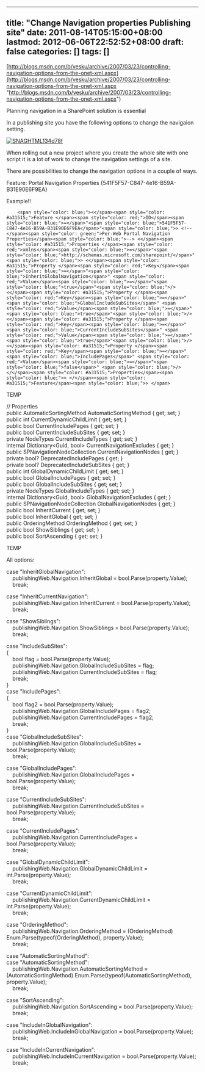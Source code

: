 
---
title: "Change Navigation properties Publishing site"
date: 2011-08-14T05:15:00+08:00
lastmod: 2012-06-06T22:52:52+08:00
draft: false
categories: []
tags: []
---


[http://blogs.msdn.com/b/vesku/archive/2007/03/23/controlling-navigation-options-from-the-onet-xml.aspx](http://blogs.msdn.com/b/vesku/archive/2007/03/23/controlling-navigation-options-from-the-onet-xml.aspx "http://blogs.msdn.com/b/vesku/archive/2007/03/23/controlling-navigation-options-from-the-onet-xml.aspx")

Planning navigation in a SharePoint solution is essential

In a publishing site you have the following options to change the navigaion setting.

[![SNAGHTML134d78f](http://www.arnoldboersma.nl/image.axd?picture=SNAGHTML134d78f_thumb.png "SNAGHTML134d78f")](http://www.arnoldboersma.nl/image.axd?picture=SNAGHTML134d78f.png)

When rolling out a new project where you create the whole site with one script it is a lot of work to change the navigation settings of a site.

There are possibilities to change the navigation options in a couple of ways.

Feature: Portal Navigation Properties {541F5F57-C847-4e16-B59A-B31E90E6F9EA}

Example!!

        <span style="color: blue;"><</span><span style="color: #a31515;">Feature </span><span style="color: red;">ID</span><span style="color: blue;">=</span>"<span style="color: blue;">541F5F57-C847-4e16-B59A-B31E90E6F9EA</span>"<span style="color: blue;">> <!-- </span><span style="color: green;">Per-Web Portal Navigation Properties</span><span style="color: blue;">--> <</span><span style="color: #a31515;">Properties </span><span style="color: red;">xmlns</span><span style="color: blue;">=</span>"<span style="color: blue;">http://schemas.microsoft.com/sharepoint/</span>"<span style="color: blue;">> <</span><span style="color: #a31515;">Property </span><span style="color: red;">Key</span><span style="color: blue;">=</span>"<span style="color: blue;">InheritGlobalNavigation</span>" <span style="color: red;">Value</span><span style="color: blue;">=</span>"<span style="color: blue;">true</span>"<span style="color: blue;">/> <</span><span style="color: #a31515;">Property </span><span style="color: red;">Key</span><span style="color: blue;">=</span>"<span style="color: blue;">GlobalIncludeSubSites</span>" <span style="color: red;">Value</span><span style="color: blue;">=</span>"<span style="color: blue;">true</span>"<span style="color: blue;">/> <</span><span style="color: #a31515;">Property </span><span style="color: red;">Key</span><span style="color: blue;">=</span>"<span style="color: blue;">CurrentIncludeSubSites</span>" <span style="color: red;">Value</span><span style="color: blue;">=</span>"<span style="color: blue;">true</span>"<span style="color: blue;">/> <</span><span style="color: #a31515;">Property </span><span style="color: red;">Key</span><span style="color: blue;">=</span>"<span style="color: blue;">IncludePages</span>" <span style="color: red;">Value</span><span style="color: blue;">=</span>"<span style="color: blue;">false</span>" <span style="color: blue;">/> </</span><span style="color: #a31515;">Properties</span><span style="color: blue;">> </</span><span style="color: #a31515;">Feature</span><span style="color: blue;">> </span>

TEMP

// Properties   
public AutomaticSortingMethod AutomaticSortingMethod { get; set; }   
public int CurrentDynamicChildLimit { get; set; }   
public bool CurrentIncludePages { get; set; }   
public bool CurrentIncludeSubSites { get; set; }   
private NodeTypes CurrentIncludeTypes { get; set; }   
internal Dictionary<Guid, bool> CurrentNavigationExcludes { get; }   
public SPNavigationNodeCollection CurrentNavigationNodes { get; }   
private bool? DeprecatedIncludePages { get; }   
private bool? DeprecatedIncludeSubSites { get; }   
public int GlobalDynamicChildLimit { get; set; }   
public bool GlobalIncludePages { get; set; }   
public bool GlobalIncludeSubSites { get; set; }   
private NodeTypes GlobalIncludeTypes { get; set; }   
internal Dictionary<Guid, bool> GlobalNavigationExcludes { get; }   
public SPNavigationNodeCollection GlobalNavigationNodes { get; }   
public bool InheritCurrent { get; set; }   
public bool InheritGlobal { get; set; }   
public OrderingMethod OrderingMethod { get; set; }   
public bool ShowSiblings { get; set; }   
public bool SortAscending { get; set; }

TEMP

All options:

case "InheritGlobalNavigation":   
    publishingWeb.Navigation.InheritGlobal = bool.Parse(property.Value);   
    break;

case "InheritCurrentNavigation":   
    publishingWeb.Navigation.InheritCurrent = bool.Parse(property.Value);   
    break;

case "ShowSiblings":   
    publishingWeb.Navigation.ShowSiblings = bool.Parse(property.Value);   
    break;

case "IncludeSubSites":   
{   
    bool flag = bool.Parse(property.Value);   
    publishingWeb.Navigation.GlobalIncludeSubSites = flag;   
    publishingWeb.Navigation.CurrentIncludeSubSites = flag;   
    break;   
}   
case "IncludePages":   
{   
    bool flag2 = bool.Parse(property.Value);   
    publishingWeb.Navigation.GlobalIncludePages = flag2;   
    publishingWeb.Navigation.CurrentIncludePages = flag2;   
    break;   
}   
case "GlobalIncludeSubSites":   
    publishingWeb.Navigation.GlobalIncludeSubSites = bool.Parse(property.Value);   
    break;

case "GlobalIncludePages":   
    publishingWeb.Navigation.GlobalIncludePages = bool.Parse(property.Value);   
    break;

case "CurrentIncludeSubSites":   
    publishingWeb.Navigation.CurrentIncludeSubSites = bool.Parse(property.Value);   
    break;

case "CurrentIncludePages":   
    publishingWeb.Navigation.CurrentIncludePages = bool.Parse(property.Value);   
    break;

case "GlobalDynamicChildLimit":   
    publishingWeb.Navigation.GlobalDynamicChildLimit = int.Parse(property.Value);   
    break;

case "CurrentDynamicChildLimit":   
    publishingWeb.Navigation.CurrentDynamicChildLimit = int.Parse(property.Value);   
    break;

case "OrderingMethod":   
    publishingWeb.Navigation.OrderingMethod = (OrderingMethod) Enum.Parse(typeof(OrderingMethod), property.Value);   
    break;

case "AutomaticSortingMathod":   
case "AutomaticSortingMethod":   
    publishingWeb.Navigation.AutomaticSortingMethod = (AutomaticSortingMethod) Enum.Parse(typeof(AutomaticSortingMethod), property.Value);   
    break;

case "SortAscending":   
    publishingWeb.Navigation.SortAscending = bool.Parse(property.Value);   
    break;

case "IncludeInGlobalNavigation":   
    publishingWeb.IncludeInGlobalNavigation = bool.Parse(property.Value);   
    break;

case "IncludeInCurrentNavigation":   
    publishingWeb.IncludeInCurrentNavigation = bool.Parse(property.Value);   
    break;


